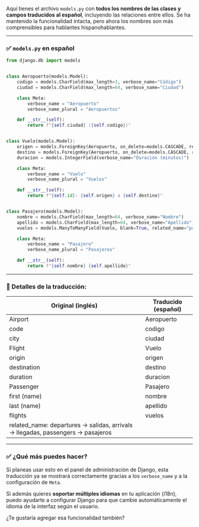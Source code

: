 Aquí tienes el archivo `models.py` con **todos los nombres de las clases y campos traducidos al español**, incluyendo las relaciones entre ellos. Se ha mantenido la funcionalidad intacta, pero ahora los nombres son más comprensibles para hablantes hispanohablantes.

---

### ✅ `models.py` en español

```python
from django.db import models


class Aeropuerto(models.Model):
    codigo = models.CharField(max_length=3, verbose_name="Código")
    ciudad = models.CharField(max_length=64, verbose_name="Ciudad")

    class Meta:
        verbose_name = "Aeropuerto"
        verbose_name_plural = "Aeropuertos"

    def __str__(self):
        return f"{self.ciudad} ({self.codigo})"


class Vuelo(models.Model):
    origen = models.ForeignKey(Aeropuerto, on_delete=models.CASCADE, related_name="salidas", verbose_name="Origen")
    destino = models.ForeignKey(Aeropuerto, on_delete=models.CASCADE, related_name="llegadas", verbose_name="Destino")
    duracion = models.IntegerField(verbose_name="Duración (minutos)")

    class Meta:
        verbose_name = "Vuelo"
        verbose_name_plural = "Vuelos"

    def __str__(self):
        return f"{self.id}: {self.origen} a {self.destino}"


class Pasajero(models.Model):
    nombre = models.CharField(max_length=64, verbose_name="Nombre")
    apellido = models.CharField(max_length=64, verbose_name="Apellido")
    vuelos = models.ManyToManyField(Vuelo, blank=True, related_name="pasajeros", verbose_name="Vuelos")

    class Meta:
        verbose_name = "Pasajero"
        verbose_name_plural = "Pasajeros"

    def __str__(self):
        return f"{self.nombre} {self.apellido}"
```

---

### 📌 Detalles de la traducción:

| Original (inglés)   | Traducido (español)   |
|---------------------|------------------------|
| Airport             | Aeropuerto             |
| code                | codigo                 |
| city                | ciudad                 |
| Flight              | Vuelo                  |
| origin              | origen                 |
| destination         | destino                |
| duration            | duracion               |
| Passenger           | Pasajero               |
| first (name)        | nombre                 |
| last (name)         | apellido               |
| flights             | vuelos                 |
| related_name: departures → salidas, arrivals → llegadas, passengers → pasajeros |

---

### ✅ ¿Qué más puedes hacer?

Si planeas usar esto en el panel de administración de Django, esta traducción ya se mostrará correctamente gracias a los `verbose_name` y a la configuración de `Meta`.

Si además quieres **soportar múltiples idiomas** en tu aplicación (i18n), puedo ayudarte a configurar Django para que cambie automáticamente el idioma de la interfaz según el usuario.

¿Te gustaría agregar esa funcionalidad también?
